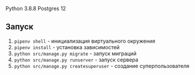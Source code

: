 Python 3.8.8
Postgres 12

## Запуск
1. `pipenv shell` - инициализация виртуального окружения
2. `pipenv install` - установка зависимостей
3. `python src/manage.py migrate` - запуск миграций
4. `python src/manage.py runserver` - запуск сервера
5. `python src/manage.py createsuperuser` - создание суперпользователя

